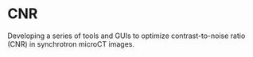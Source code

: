 # CNR

Developing a series of tools and GUIs to optimize contrast-to-noise ratio (CNR) in synchrotron microCT images.